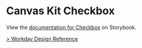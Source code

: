 # Canvas Kit Checkbox

View the
[documentation for Checkbox](https://workday.github.io/canvas-kit/?path=/docs/components-inputs-checkbox-react--basic)
on Storybook.

[> Workday Design Reference](https://design.workday.com/components/inputs/checkboxes)
